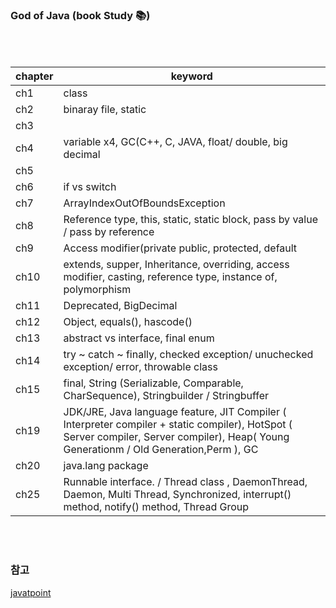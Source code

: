 ### God of Java (book Study 📚)


<br><br>

| chapter    | keyword                                    |
| ---------- | ---------------------------------------------- |
| ch1 | class                 |
| ch2   | binaray file, static |
| ch3 |                  |
| ch4   | variable x4, GC(C++, C, JAVA, float/ double, big decimal  |
| ch5 |                  |
| ch6   | if  vs  switch |
| ch7 | ArrayIndexOutOfBoundsException |
| ch8   | Reference type, this, static, static block, pass by value / pass by reference |
| ch9 | Access modifier(private public, protected, default                 |
| ch10   | extends, supper, Inheritance, overriding, access modifier, casting, reference type, instance of, polymorphism |
| ch11 | Deprecated, BigDecimal                |
| ch12  | Object, equals(), hascode() |
| ch13 | abstract   vs  interface,  final enum                |
| ch14   | try ~ catch ~ finally, checked exception/ unuchecked exception/ error, throwable class |
| ch15   | final, String (Serializable, Comparable, CharSequence), Stringbuilder / Stringbuffer |
| ch19   | JDK/JRE, Java language feature, JIT Compiler ( Interpreter compiler + static compiler), HotSpot ( Server compiler, Server compiler), Heap( Young Generationm / Old Generation,Perm ), GC |
| ch20   | java.lang package |
| ch25   | Runnable interface. / Thread class , DaemonThread, Daemon, Multi Thread, Synchronized, interrupt() method, notify() method, Thread Group |


<br><br>

### 참고 <br>
[javatpoint](https://www.javatpoint.com/java-collections-unmodifiablelist-method)
